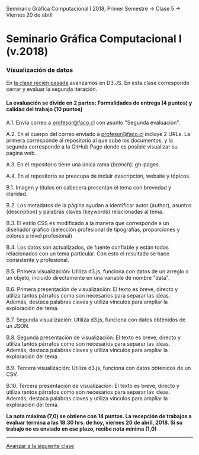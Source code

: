 Seminario Gráfica Computacional I 2018, Primer Semestre → Clase 5 → Viernes 20 de abril

# Seminario Gráfica Computacional I (v.2018)

### Visualización de datos

En [la clase recién pasada](https://github.com/profesorfaco/dgp502_4/) avanzamos en D3.JS. En esta clase corresponde cerrar y evaluar la segunda iteración.

#### La evaluación se divide en 2 partes: Formalidades de entrega (4 puntos) y calidad del trabajo (10 puntos)

A.1. Envía correo a profesor@faco.cl con asunto "Segunda evaluación".

A.2. En el cuerpo del correo enviado a profesor@faco.cl incluye 2 URLs. La primera corresponde al repositorio al que sube los documentos, y la segunda corresponde a la GitHub Page donde es posible visualizar su página web. 

A.3. En el repositorio tiene una única rama (*branch*): gh-pages.

A.4. En el repositorio se preocupa de incluir descripción, website y tópicos.

B.1. Imagen y títulos en cabecera presentan el tema con brevedad y claridad. 

B.2. Los metadatos de la página ayudan a identificar autor (author), asuntos (description) y palabras claves (keywords) relacionadas al tema.

B.3. El estilo CSS es modificado a la manera que corresponde a un diseñador gráfico (selección profesional de tipografías, proporciones y colores a nivel profesional)

B.4. Los datos son actualizados, de fuente confiable y están todos relacionados con un tema particular. Con esto el resultado se hace consistente y profesional.

B.5. Primera visualización: Utiliza d3.js, funciona con datos de un arreglo o un objeto, incluido directamente en una variable de nombre "data".

B.6. Primera presentación de visualización: El texto es breve, directo y utiliza tantos párrafos como son necesarios para separar las ideas. Además, destaca palabras claves y utiliza vínculos para ampliar la exploración del tema.

B.7. Segunda visualización: Utiliza d3.js, funciona con datos obtenidos de un JSON.

B.8. Segunda presentación de visualización: El texto es breve, directo y utiliza tantos párrafos como son necesarios para separar las ideas. Además, destaca palabras claves y utiliza vínculos para ampliar la exploración del tema.

B.9. Tercera visualización: Utiliza d3.js, funciona con datos obtenidos de un CSV.

B.10. Tercera presentación de visualización: El texto es breve, directo y utiliza tantos párrafos como son necesarios para separar las ideas. Además, destaca palabras claves y utiliza vínculos para ampliar la exploración del tema.

**La nota máxima (7,0) se obtiene con 14 puntos. La recepción de trabajos a evaluar termina a las 18.30 hrs. de hoy, viernes 20 de abril, 2018. Si su trabajo no es enviado en ese plazo, recibe nota mínima (1,0)**

- - - - 

[Avanzar a la siguiente clase](https://github.com/profesorfaco/dgp502_6/)
